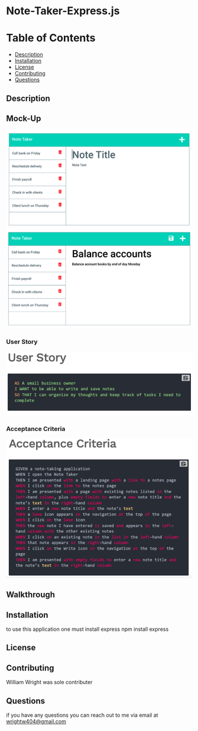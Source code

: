# Note-Taker-Express.js

# Table of Contents 
* [Description](#description) 
* [Installation](#installation)
* [License](#license)
* [Contributing](#contributing)
* [Questions](#questions)
        
## Description 

## Mock-Up
![Mock-up](./images/img3.png)
![Mock-up](./images/img4.png)

### User Story 
![User Story](./images/img2.png)

### Acceptance Criteria 
![Acceptance Criteria](./images/img1.png)

## Walkthrough 


## Installation
to use this application one must install express 
  npm install express

## License 

## Contributing 
William Wright was sole contributer 

## Questions
if you have any questions you can reach out to me via email at wrightw404@gmail.com 
